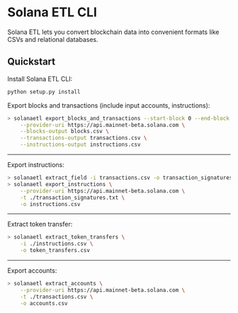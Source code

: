 # Solana ETL CLI

Solana ETL lets you convert blockchain data into convenient formats like CSVs and relational databases.

## Quickstart

Install Solana ETL CLI:

```bash
python setup.py install
```

Export blocks and transactions (include input accounts, instructions):

```bash
> solanaetl export_blocks_and_transactions --start-block 0 --end-block 500000 \
    --provider-uri https://api.mainnet-beta.solana.com \
    --blocks-output blocks.csv \
    --transactions-output transactions.csv \
    --instructions-output instructions.csv
```

---

Export instructions:

```bash
> solanaetl extract_field -i transactions.csv -o transaction_signatures.txt -f signature
> solanaetl export_instructions \
    --provider-uri https://api.mainnet-beta.solana.com \
    -t ./transaction_signatures.txt \
    -o instructions.csv
```

---

Extract token transfer:

```bash
> solanaetl extract_token_transfers \
    -i ./instructions.csv \
    -o token_transfers.csv
```

---

Export accounts:

```bash
> solanaetl extract_accounts \
    --provider-uri https://api.mainnet-beta.solana.com \
    -t ./transactions.csv \
    -o accounts.csv
```